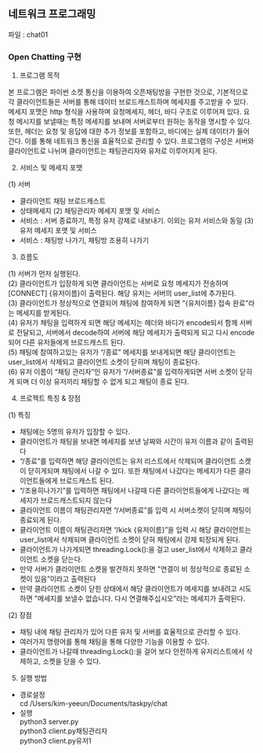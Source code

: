 ## 네트워크 프로그래밍
파일 : chat01
### Open Chatting 구현
  
1. 프로그램 목적  

본 프로그램은 파이썬 소켓 통신을 이용하여 오픈채팅방을 구현한 것으로, 기본적으로 각 클라이언트들은 서버를 통해 데이터 브로드캐스트하며 메세지를 주고받을 수 있다.  메세지 포맷은 http 형식을 사용하며 요청메세지, 헤더, 바디 구조로 이루어져 있다. 
요청 메시지를 보낼때는 특정 메세지를 보내며 서버로부터 원하는 동작을 명시할 수 있다. 또한, 헤더는 요청 및 응답에 대한 추가 정보를 포함하고, 바디에는 실제 데이터가 들어간다. 이를 통해 네트워크 통신을 효율적으로 관리할 수 있다. 
프로그램의 구성은 서버와 클라이언트로 나뉘며 클라이언트는 채팅관리자와 유저로 이루어지게 된다.


2. 서비스 및 메세지 포맷

(1) 서버
- 클라이언트 채팅 브로드캐스트
- 상태메세지
(2) 채팅관리자 메세지 포맷 및 서비스
- 서비스 : 서버 종료하기, 특정 유저 강제로 내보내기. 이외는 유저 서비스와 동일
(3) 유저 메세지 포맷 및 서비스
- 서비스 : 채팅방 나가기, 채팅방 조용히 나가기


3. 흐름도

(1) 서버가 먼저 실행된다.  
(2) 클라이언트가 입장하게 되면 클라이언트는 서버로 요청 메세지가 전송하며 [CONNECT] {유저이름}이 출력된다. 해당 유저는 서버의 user_list에 추가된다.  
(3) 클라이언트가 정상적으로 연결되어 채팅에 참여하게 되면 “{유저이름} 접속 완료”라는 메세지를 받게된다.   
(4) 유저가 채팅을 입력하게 되면 해당 메세지는 헤더와 바디가 encode되서 함께 서버로 전달되고, 서버에서 decode하여 서버에 해당 메세지가 출력되게 되고 다시 encode되어 다른 유저들에게 브로드캐스트 된다.   
(5) 채팅에 참여하고있는 유저가 “/종료” 메세지를 보내게되면 해당 클라이언트는 user_list에서 삭제되고 클라이언트 소켓이 닫히며 채팅이 종료된다.  
(6) 유저 이름이 “채팅 관리자”인 유저가 “/서버종료”를 입력하게되면 서버 소켓이 닫히게 되며 더 이상 유저끼리 채팅할 수 없게 되고 채팅이 종료 된다.   


4. 프로젝트 특징 & 장점

(1) 특징
- 채팅에는 5명의 유저가 입장할 수 있다.
- 클라이언트가 채팅을 보내면 메세지를 보낸 날짜와 시간이 유저 이름과 같이 출력된다
- “/종료”를 입력하면 해당 클라이언트는 유저 리스트에서 삭제되며 클라이언트 소켓이 닫히게되며 채팅에서 나갈 수 있다. 또한 채팅에서 나갔다는 메세지가 다른 클라이언트들에게 브로드캐스트 된다.
- “/조용히나가기”를 입력하면 채팅에서 나갈때 다른 클라이언트들에게 나갔다는 메세지가 브로드캐스트되지 않는다
- 클라이언트 이름이 채팅관리자면 “/서버종료”를 입력 시 서버소켓이 닫히며 채팅이 종료되게 된다.
- 클라이언트 이름이 채팅관리자면 “/kick {유저이름}”을 입력 시 해당 클라이언트는 user_list에서 삭제되며 클라이언트 소켓이 닫혀 채팅에서 강제 퇴장되게 된다.
- 클라이언트가 나가게되면 threading.Lock():을 걸고 user_list에서 삭제하고 클라이언트 소켓을 닫는다.
- 만약 서버가 클라이언트 소켓을 발견하지 못하면 "연결이 비 정상적으로 종료된 소켓이 있음”이라고 출력된다
- 만약 클라이언트 소켓이 닫힌 상태에서 해당 클라이언트가 메세지를 보내려고 시도하면 "메세지를 보낼수 없습니다. 다시 연결해주십시오”라는 메세지가 출력된다.

(2) 장점
- 채팅 내에 채팅 관리자가 있어 다른 유저 및 서버를 효율적으로 관리할 수 있다.  
- 여러가지 명령어를 통해 채팅을 통해 다양한 기능을 이용할 수 있다.  
- 클라이언트가 나갈때 threading.Lock():을 걸어 보다 안전하게 유저리스트에서 삭제하고, 소켓을 닫을 수 있다.  

5. 실행 방법  
- 경로설정  
cd /Users/kim-yeeun/Documents/taskpy/chat  
- 실행  
python3 server.py  
python3 client.py채팅관리자  
python3 client.py유저1  
